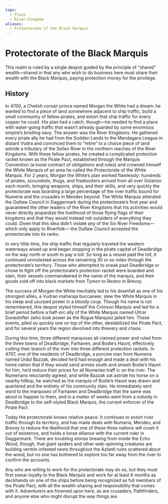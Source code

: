 ```yaml
---
tags:
  - Place
  - River-Kingdom
aliases:
  - Protectorate of the Black Marquis
---
```

# Protectorate of the Black Marquis
This realm is ruled by a single despot guided by the principle of “shared” wealth—shared in that any who wish to do business here must share their wealth with the Black Marquis, paying protection money for the privilege. 

## History
In 4700, a Chelish corsair prince named Morgan the White had a dream: he wanted to find a piece of land somewhere adjacent to ship traffic, build a small community of fellow pirates, and extort that ship traffic for every copper he could. His plan had a catch, though—he needed to find a place with water-going traffic that wasn’t already guarded by some enormous empire’s bristling navy. The answer was the River Kingdoms. He gathered every pirate ally he had from the Sodden Lands to the Mandagara League in distant Vudra and convinced them to “retire” to a choice piece of land astride a tributary of the Sellen River in the northern reaches of the River Kingdoms. With these fellow pirates, he created a complicated protection racket known as the Pirate Pact, established through the Marquis Convention (a loose contract of obligations and rules) and crowned himself the White Marquis of an area he called the Protectorate of the White Marquis. For 2 years, Morgan the White’s plan worked flawlessly: hundreds of pirates, scoundrels, thugs, and freebooters arrived from all over Golarion each month, bringing weapons, ships, and their skills, and very quickly the protectorate was boarding a large percentage of the river traffic bound for Numeria and the crusades in Mendev beyond. The White Marquis attended the Outlaw Council in Daggermark during the protectorate’s first year and guaranteed the other leaders of the River Kingdoms that his activities would never directly jeopardize the livelihood of those flying flags of their kingdoms and that they would instead rob outsiders of everything they could. Given that this idea didn’t violate any of the Six River Freedoms—which only apply to Riverfolk— the Outlaw Council accepted the protectorate into its ranks.

In very little time, the ship traffic that regularly traveled the western waterways wised up and began stopping in the pirate capital of Deadbridge on the way north or south to pay a toll. So long as a vessel paid the toll, it continued unmolested across the remaining 30 or so miles through the protectorate’s territory. Those who attempted to sneak past Deadbridge or chose to fight off the protectorate’s protection racket were boarded and slain, their vessels commandeered in the name of the marquis, and their goods sold off into black markets from Tymon to Restov in Brevoy.

The success of Morgan the White inevitably led to his downfall as one of his strongest allies, a Vudran maharaja buccaneer, slew the White Marquis in his sleep and usurped power in a bloody coup. Though his name is not remembered, this despot styled himself the Crimson Marquis and led for a brief period before a half-orc ally of the White Marquis named Ultrar Duneshifter (who took power as the Rogue Marquis) jailed him. These events, piled so quickly one on top of the other, destabilized the Pirate Pact, and for several years the region devolved into thievery and chaos.

During this time, three different marquises all claimed power and ruled from the three towns of Deadbridge, Farhaven, and Bodie’s Haunt, effectively cutting their branch of the river into three different protection rackets. In 4707, one of the residents of Deadbridge, a porcine man from Numeria named Urdul Bazzak, decided he’d had enough and made a deal with his home nation that if they would send armies south and smash Bodie’s Haunt for him, he’d reduce their prices for all Numerian traff ic on the river. The Numerians reluctantly agreed, and while Bazzak sat astride his horse on a nearby hilltop, he watched as the marquis of Bodie’s Haunt was drawn and quartered and the entirety of his community slain. He immediately sent word to the marquises of Farhaven and Deadbridge that the same was about to happen to them, and in a matter of weeks went from a nobody in Deadbridge to the self-styled Black Marquis, the current enforcer of the Pirate Pact.

Today the protectorate knows relative peace. It continues to extort river traffic through its territory, and has made deals with Numeria, Mendev, and Brevoy to reduce the likelihood that one of these three nations will crush it out of existence, and holds a loose alliance with the current ruler in Daggermark. There are troubling stories brewing from inside the Echo Wood, though, that giant spiders and other web-spinning creatures are building vermin-infested nests throughout the Azlanti ruins scattered about the wood, but no one has bothered to explore too far away from the river to confirm the accounts.

Any who are willing to work for the protectorate may do so, but they must first swear loyalty to the Black Marquis and work for at least 6 months as deckhands on one of the ships before being recognized as full members of the Pirate Pact, with all the wealth-sharing and responsibility that comes with it. Adventurers are frowned upon here, as are crusaders, Pathfinders, and anyone else who might disrupt the way things are.